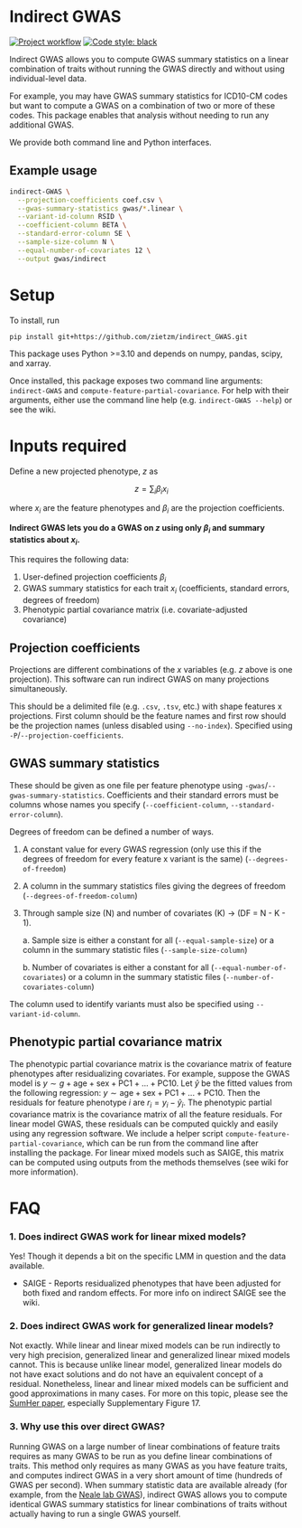 # Indirect GWAS

[![Project workflow](https://github.com/zietzm/indirect_GWAS/actions/workflows/python-package.yml/badge.svg)](https://github.com/zietzm/indirect_GWAS/actions)
[![Code style: black](https://img.shields.io/badge/code%20style-black-000000.svg)](https://github.com/psf/black)

Indirect GWAS allows you to compute GWAS summary statistics on a linear combination of traits without running the GWAS directly and without using individual-level data.

For example, you may have GWAS summary statistics for ICD10-CM codes but want to compute a GWAS on a combination of two or more of these codes.
This package enables that analysis without needing to run any additional GWAS.

We provide both command line and Python interfaces.

## Example usage

```bash
indirect-GWAS \
  --projection-coefficients coef.csv \
  --gwas-summary-statistics gwas/*.linear \
  --variant-id-column RSID \
  --coefficient-column BETA \
  --standard-error-column SE \
  --sample-size-column N \
  --equal-number-of-covariates 12 \
  --output gwas/indirect
```

# Setup

To install, run
```
pip install git+https://github.com/zietzm/indirect_GWAS.git
```

This package uses Python >=3.10 and depends on numpy, pandas, scipy, and xarray.

Once installed, this package exposes two command line arguments: `indirect-GWAS` and `compute-feature-partial-covariance`.
For help with their arguments, either use the command line help (e.g. `indirect-GWAS --help`) or see the wiki.

# Inputs required

Define a new projected phenotype, $z$ as

$$
z = \sum_i \beta_i x_i
$$

where $x_i$ are the feature phenotypes and $\beta_i$ are the projection coefficients.

**Indirect GWAS lets you do a GWAS on $z$ using only $\beta_i$ and summary statistics about $x_i$.**

This requires the following data:

1. User-defined projection coefficients $\beta_i$
2. GWAS summary statistics for each trait $x_i$ (coefficients, standard errors, degrees of freedom)
3. Phenotypic partial covariance matrix (i.e. covariate-adjusted covariance)

## Projection coefficients

Projections are different combinations of the $x$ variables (e.g. $z$ above is one projection).
This software can run indirect GWAS on many projections simultaneously.

This should be a delimited file (e.g. `.csv`, `.tsv`, etc.) with shape features x projections.
First column should be the feature names and first row should be the projection names (unless disabled using `--no-index`).
Specified using `-P`/`--projection-coefficients`.

## GWAS summary statistics

These should be given as one file per feature phenotype using `-gwas`/`--gwas-summary-statistics`.
Coefficients and their standard errors must be columns whose names you specify (`--coefficient-column`, `--standard-error-column`).

Degrees of freedom can be defined a number of ways.
1. A constant value for every GWAS regression (only use this if the degrees of freedom for every feature x variant is the same) (`--degrees-of-freedom`)
2. A column in the summary statistics files giving the degrees of freedom (`--degrees-of-freedom-column`)
3. Through sample size (N) and number of covariates (K) $\rightarrow$ (DF = N - K - 1).

    a. Sample size is either a constant for all (`--equal-sample-size`) or a column in the summary statistic files (`--sample-size-column`)

    b. Number of covariates is either a constant for all (`--equal-number-of-covariates`) or a column in the summary statistic files (`--number-of-covariates-column`)

The column used to identify variants must also be specified using `--variant-id-column`.

## Phenotypic partial covariance matrix

The phenotypic partial covariance matrix is the covariance matrix of feature phenotypes after residualizing covariates.
For example, suppose the GWAS model is $y \sim g + \mathrm{age} + \mathrm{sex} + \mathrm{PC1} + ... + \mathrm{PC10}$.
Let $\hat{y}$ be the fitted values from the following regression: $y \sim \mathrm{age} + \mathrm{sex} + \mathrm{PC1} + ... + \mathrm{PC10}$.
Then the residuals for feature phenotype $i$ are $r_i = y_i - \hat{y}_i$.
The phenotypic partial covariance matrix is the covariance matrix of all the feature residuals.
For linear model GWAS, these residuals can be computed quickly and easily using any regression software.
We include a helper script `compute-feature-partial-covariance`, which can be run from the command line after installing the package.
For linear mixed models such as SAIGE, this matrix can be computed using outputs from the methods themselves (see wiki for more information).

# FAQ

### 1. Does indirect GWAS work for linear mixed models?

Yes!
Though it depends a bit on the specific LMM in question and the data available.

* SAIGE - Reports residualized phenotypes that have been adjusted for both fixed and random effects. For more info on indirect SAIGE see the wiki.
<!-- * Regenie -->

### 2. Does indirect GWAS work for generalized linear models?

Not exactly.
While linear and linear mixed models can be run indirectly to very high precision, generalized linear and generalized linear mixed models cannot.
This is because unlike linear model, generalized linear models do not have exact solutions and do not have an equivalent concept of a residual.
Nonetheless, linear and linear mixed models can be sufficient and good approximations in many cases.
For more on this topic, please see the [SumHer paper](https://doi.org/10.1038/s41588-018-0279-5), especially Supplementary Figure 17.

### 3. Why use this over direct GWAS?

Running GWAS on a large number of linear combinations of feature traits requires as many GWAS to be run as you define linear combinations of traits.
This method only requires as many GWAS as you have feature traits, and computes indirect GWAS in a very short amount of time (hundreds of GWAS per second).
When summary statistic data are available already (for example, from the [Neale lab GWAS](http://www.nealelab.is/uk-biobank)), indirect GWAS allows you to compute identical GWAS summary statistics for linear combinations of traits without actually having to run a single GWAS yourself.
